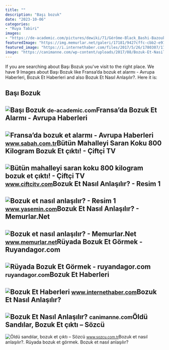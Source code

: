 ```yaml
---
title: ""
description: "Başı bozuk"
date: "2023-10-06"
categories:
- "Ruya Tabiri"
images:
- "https://de-academic.com/pictures/dewiki/71/Gérôme-Black_Bashi-Bazouk-c._1869.jpg"
featuredImage: "https://img.memurlar.net/galeri/17181/9427cffc-cbb2-e911-80ef-a0369f7d1486.jpg"
featured_image: "https://i.internethaber.com/files/2017/5/26/1780307/1780307-ONM9VA.jpg"
image: "https://canimanne.com/wp-content/uploads/2017/08/Bozuk-Et-Nasil-Anlasilir-2-375x276.jpg"
---
```


If you are searching about Başı Bozuk you've visit to the right place. We have 9 Images about Başı Bozuk like Fransa’da bozuk et alarmı - Avrupa Haberleri, Bozuk Et Haberleri and also Bozuk Et Nasıl Anlaşılır?. Here it is:

Başı Bozuk
----------

 ![Başı Bozuk](https://de-academic.com/pictures/dewiki/71/Gérôme-Black_Bashi-Bazouk-c._1869.jpg) <small>de-academic.com</small>Fransa’da Bozuk Et Alarmı - Avrupa Haberleri
--------------------------------------------

 ![Fransa’da bozuk et alarmı - Avrupa Haberleri](https://iasbh.tmgrup.com.tr/744ee5/752/395/0/0/650/341?u=https://isbh.tmgrup.com.tr/sbh/2019/02/01/fransada-bozuk-et-alarmi-1549020356863.jpg) <small>www.sabah.com.tr</small>Bütün Mahalleyi Saran Koku 800 Kilogram Bozuk Et çıktı! - Çiftçi TV
-------------------------------------------------------------------

 ![Bütün mahalleyi saran koku 800 kilogram bozuk et çıktı! - Çiftçi TV](https://www.ciftcitv.com/wp-content/uploads/2022/08/butun-mahalleyi-saran-koku-800-kilogram-bozuk-et-cikti-740x420.jpg) <small>www.ciftcitv.com</small>Bozuk Et Nasıl Anlaşılır? - Resim 1
-----------------------------------

 ![Bozuk et nasıl anlaşılır? - Resim 1](https://i12.haber7.net/fotogaleri/haber7/album/Lj8hL_1498978055_0678.jpg) <small>www.yasemin.com</small>Bozuk Et Nasıl Anlaşılır? - Memurlar.Net
----------------------------------------

 ![Bozuk et nasıl anlaşılır? - Memurlar.Net](https://img.memurlar.net/galeri/17181/9427cffc-cbb2-e911-80ef-a0369f7d1486.jpg) <small>www.memurlar.net</small>Rüyada Bozuk Et Görmek - Ruyandagor.com
---------------------------------------

 ![Rüyada Bozuk Et Görmek - ruyandagor.com](https://images.ruyandagor.com/2017/04/bozuk-et-gormek-1217.jpg) <small>ruyandagor.com</small>Bozuk Et Haberleri
------------------

 ![Bozuk Et Haberleri](https://i.internethaber.com/files/2017/5/26/1780307/1780307-ONM9VA.jpg) <small>www.internethaber.com</small>Bozuk Et Nasıl Anlaşılır?
-------------------------

 ![Bozuk Et Nasıl Anlaşılır?](https://canimanne.com/wp-content/uploads/2017/08/Bozuk-Et-Nasil-Anlasilir-2-375x276.jpg) <small>canimanne.com</small>Öldü Sandılar, Bozuk Et çıktı – Sözcü
-------------------------------------

 ![Öldü sandılar, bozuk et çıktı – Sözcü](https://i01.sozcucdn.com/wp-content/uploads/2014/07/bozuk-et-650.jpg) <small>www.sozcu.com.tr</small>Bozuk et nasıl anlaşılır?. Rüyada bozuk et görmek. Bozuk et nasıl anlaşılır?
